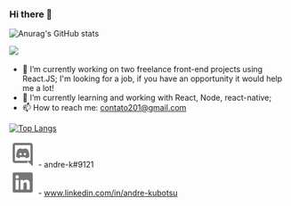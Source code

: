 ### Hi there 👋

![Anurag's GitHub stats](https://github-readme-stats.vercel.app/api?username=andrekubotsu&show_icons=true)

<!--
**andrekubotsu/andrekubotsu** is a ✨ _special_ ✨ repository because its `README.md` (this file) appears on your GitHub profile.

Here are some ideas to get you started:

- 🔭 I’m currently working on ...
- 🌱 I’m currently learning ...
- 👯 I’m looking to collaborate on ...
- 🤔 I’m looking for help with ...
- 💬 Ask me about ...
- 📫 How to reach me: ...
- 😄 Pronouns: ...
- ⚡ Fun fact: ...
-->
![](https://komarev.com/ghpvc/?username=andrekubotsu)

- 🔭 I’m currently working on two freelance front-end projects using React.JS; I'm looking for a job, if you have an opportunity it would help me a lot!
- 🌱 I’m currently learning and working with React, Node, react-native;
- 📫 How to reach me: contato201@gmail.com

[![Top Langs](https://github-readme-stats.vercel.app/api/top-langs/?username=andrekubotsu&langs_count=5)](https://github.com/anuraghazra/github-readme-stats)

![discord](https://github.com/andrekubotsu/andrekubotsu/blob/main/discord-line.svg) - andre-k#9121 <br />
![linkedin](https://github.com/andrekubotsu/andrekubotsu/blob/main/linkedin-box-fill.svg) - www.linkedin.com/in/andre-kubotsu


